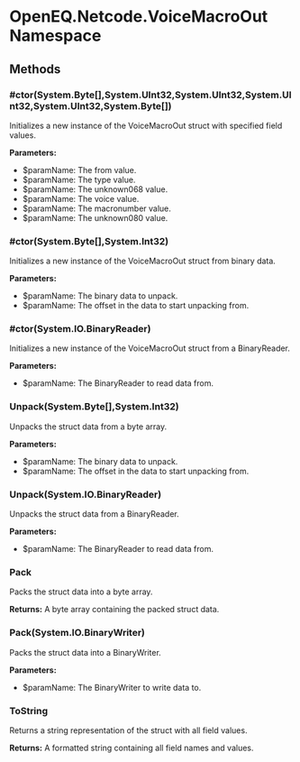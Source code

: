 ﻿# OpenEQ.Netcode.VoiceMacroOut Namespace

## Methods

### #ctor(System.Byte[],System.UInt32,System.UInt32,System.UInt32,System.UInt32,System.Byte[])

Initializes a new instance of the VoiceMacroOut struct with specified field values.

**Parameters:**

- $paramName: The from value.
- $paramName: The type value.
- $paramName: The unknown068 value.
- $paramName: The voice value.
- $paramName: The macronumber value.
- $paramName: The unknown080 value.

### #ctor(System.Byte[],System.Int32)

Initializes a new instance of the VoiceMacroOut struct from binary data.

**Parameters:**

- $paramName: The binary data to unpack.
- $paramName: The offset in the data to start unpacking from.

### #ctor(System.IO.BinaryReader)

Initializes a new instance of the VoiceMacroOut struct from a BinaryReader.

**Parameters:**

- $paramName: The BinaryReader to read data from.

### Unpack(System.Byte[],System.Int32)

Unpacks the struct data from a byte array.

**Parameters:**

- $paramName: The binary data to unpack.
- $paramName: The offset in the data to start unpacking from.

### Unpack(System.IO.BinaryReader)

Unpacks the struct data from a BinaryReader.

**Parameters:**

- $paramName: The BinaryReader to read data from.

### Pack

Packs the struct data into a byte array.

**Returns:** A byte array containing the packed struct data.

### Pack(System.IO.BinaryWriter)

Packs the struct data into a BinaryWriter.

**Parameters:**

- $paramName: The BinaryWriter to write data to.

### ToString

Returns a string representation of the struct with all field values.

**Returns:** A formatted string containing all field names and values.


